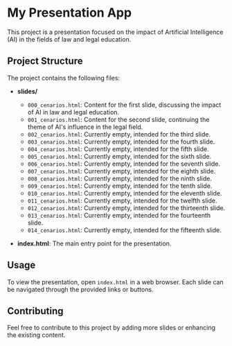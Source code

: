 # My Presentation App

This project is a presentation focused on the impact of Artificial Intelligence (AI) in the fields of law and legal education. 

## Project Structure

The project contains the following files:

- **slides/**
  - `000_cenarios.html`: Content for the first slide, discussing the impact of AI in law and legal education.
  - `001_cenarios.html`: Content for the second slide, continuing the theme of AI's influence in the legal field.
  - `002_cenarios.html`: Currently empty, intended for the third slide.
  - `003_cenarios.html`: Currently empty, intended for the fourth slide.
  - `004_cenarios.html`: Currently empty, intended for the fifth slide.
  - `005_cenarios.html`: Currently empty, intended for the sixth slide.
  - `006_cenarios.html`: Currently empty, intended for the seventh slide.
  - `007_cenarios.html`: Currently empty, intended for the eighth slide.
  - `008_cenarios.html`: Currently empty, intended for the ninth slide.
  - `009_cenarios.html`: Currently empty, intended for the tenth slide.
  - `010_cenarios.html`: Currently empty, intended for the eleventh slide.
  - `011_cenarios.html`: Currently empty, intended for the twelfth slide.
  - `012_cenarios.html`: Currently empty, intended for the thirteenth slide.
  - `013_cenarios.html`: Currently empty, intended for the fourteenth slide.
  - `014_cenarios.html`: Currently empty, intended for the fifteenth slide.

- **index.html**: The main entry point for the presentation.

## Usage

To view the presentation, open `index.html` in a web browser. Each slide can be navigated through the provided links or buttons.

## Contributing

Feel free to contribute to this project by adding more slides or enhancing the existing content.